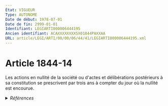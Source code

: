 ```yaml
---
État: VIGUEUR
Type: AUTONOME
Date de début: 1978-07-01
Date de fin: 2999-01-01
Identifiant: LEGIARTI000006444195
Ancien identifiant: ACAXXXXXXXX5X01844PAXXAA
URL: article/LEGI/ARTI/00/00/06/44/41/LEGIARTI000006444195.xml
---
```


<h1>Article 1844-14</h1>

Les actions en nullité de la société ou d'actes et délibérations postérieurs à
sa constitution se prescrivent par trois ans à compter du jour où la nullité est
encourue.


<details>
  <summary><em>Références</em></summary>

  <h2>Articles faisant référence à l'article</h2>
  
  <ul>
    <li>
      <a href="https://legal.tricoteuses.fr//redirection/LEGIARTI000006314305?vers=git&vers=legifrance">Loi n°89-377 du 13 juin 1989 relative aux groupements européens d'intérêt économique et modifiant l'ordonnance n° 67-821 du 23 septembre 1967 sur les groupements d'intérêt économique - article 9 AUTONOME ABROGE, en vigueur du 1989-06-15 au 2000-09-21</a> CITATION source
    </li>
  </ul>
  
  <h2>Textes faisant référence à l'article</h2>
  
  <ul>
    <li>
      <a href="https://legal.tricoteuses.fr//redirection/JORFTEXT000000886567?vers=git&vers=legifrance">Loi n°78-9 du 4 janvier 1978 MODIFIANT LE TITRE IX DU LIVRE III DU CODE CIVIL</a> CREATION cible
    </li>
  </ul>
  
  <h2>Références faites par l'article</h2>
  
  <ul>
    <li>
      1978-01-04 CREATION source <a href="https://legal.tricoteuses.fr//redirection/JORFTEXT000000886567?vers=git&vers=legifrance">Loi n°78-9 du 4 janvier 1978 MODIFIANT LE TITRE IX DU LIVRE III DU CODE CIVIL</a>
    </li>
    <li>
      1989-06-13 CITATION cible <a href="https://legal.tricoteuses.fr//redirection/LEGIARTI000006314305?vers=git&vers=legifrance">Loi n°89-377 du 13 juin 1989 relative aux groupements européens d'intérêt économique et modifiant l'ordonnance n° 67-821 du 23 septembre 1967 sur les groupements d'intérêt économique - article 9 AUTONOME ABROGE, en vigueur du 1989-06-15 au 2000-09-21</a>
    </li>
  </ul>
</details>

